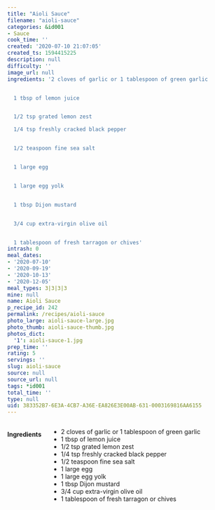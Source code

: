 ```yaml
---
title: "Aioli Sauce"
filename: "aioli-sauce"
categories: &id001
- Sauce
cook_time: ''
created: '2020-07-10 21:07:05'
created_ts: 1594415225
description: null
difficulty: ''
image_url: null
ingredients: '2 cloves of garlic or 1 tablespoon of green garlic


  1 tbsp of lemon juice


  1/2 tsp grated lemon zest

  1/4 tsp freshly cracked black pepper


  1/2 teaspoon fine sea salt


  1 large egg


  1 large egg yolk


  1 tbsp Dijon mustard


  3/4 cup extra-virgin olive oil


  1 tablespoon of fresh tarragon or chives'
intrash: 0
meal_dates:
- '2020-07-10'
- '2020-09-19'
- '2020-10-13'
- '2020-12-05'
meal_types: 3|3|3|3
mine: null
name: Aioli Sauce
p_recipe_id: 242
permalink: /recipes/aioli-sauce
photo_large: aioli-sauce-large.jpg
photo_thumb: aioli-sauce-thumb.jpg
photos_dict:
  '1': aioli-sauce-1.jpg
prep_time: ''
rating: 5
servings: ''
slug: aioli-sauce
source: null
source_url: null
tags: *id001
total_time: ''
type: null
uid: 383352B7-6E3A-4CB7-A36E-EA826E3E00AB-631-0003169816AA6155
---
```

<div class="large-8 medium-7 columns" id="writeup">	</div><!-- #writeup -->
</div><!-- #row-one -->
<div class="row" id="row-two">	<div class="medium-4 small-5 columns" id="ingredients"><h4>Ingredients</h4><div class="box box-ingredients content"><ul>
<li>2 cloves of garlic or 1 tablespoon of green garlic</li>
<li>1 tbsp of lemon juice</li>
<li>1/2 tsp grated lemon zest</li>
<li>1/4 tsp freshly cracked black pepper</li>
<li>1/2 teaspoon fine sea salt</li>
<li>1 large egg</li>
<li>1 large egg yolk</li>
<li>1 tbsp Dijon mustard</li>
<li>3/4 cup extra-virgin olive oil</li>
<li>1 tablespoon of fresh tarragon or chives</li>
</ul>
</div>	</div>	<div class="medium-6 small-7 columns" id="directions">	</div>